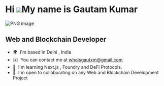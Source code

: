 Hi ![](https://user-images.githubusercontent.com/18350557/176309783-0785949b-9127-417c-8b55-ab5a4333674e.gif)My name is Gautam Kumar
====================================================================================================================================
![PNG image](https://github.com/user-attachments/assets/e2781bc7-f3de-43b3-b234-e4d3968efe43)

Web and Blockchain Developer
----------------------------

* 🌍  I'm based in Delhi , India
* ✉️  You can contact me at [whoisgautxm@gmail.com](mailto:whoisgautxm@gmail.com )
* 🧠  I'm learning Next.js , Foundry and DeFi Protocols.
* 🤝  I'm open to collaborating on any Web and Blockchain Development Project

